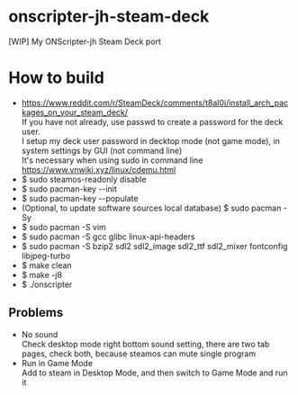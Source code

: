 # onscripter-jh-steam-deck
[WIP] My ONScripter-jh Steam Deck port

# How to build
* https://www.reddit.com/r/SteamDeck/comments/t8al0i/install_arch_packages_on_your_steam_deck/  
If you have not already, use passwd to create a password for the deck user.  
I setup my deck user password in decktop mode (not game mode), in system settings by GUI (not command line)  
It's necessary when using sudo in command line    
https://www.vnwiki.xyz/linux/cdemu.html  
* $ sudo steamos-readonly disable
* $ sudo pacman-key --init
* $ sudo pacman-key --populate
* (Optional, to update software sources local database) $ sudo pacman -Sy
* $ sudo pacman -S vim
* $ sudo pacman -S gcc glibc linux-api-headers
* $ sudo pacman -S bzip2 sdl2 sdl2_image sdl2_ttf sdl2_mixer fontconfig libjpeg-turbo
* $ make clean
* $ make -j8
* $ ./onscripter

## Problems
* No sound  
Check desktop mode right bottom sound setting, there are two tab pages, check both, because steamos can mute single program  
* Run in Game Mode  
Add to steam in Desktop Mode, and then switch to Game Mode and run it  
